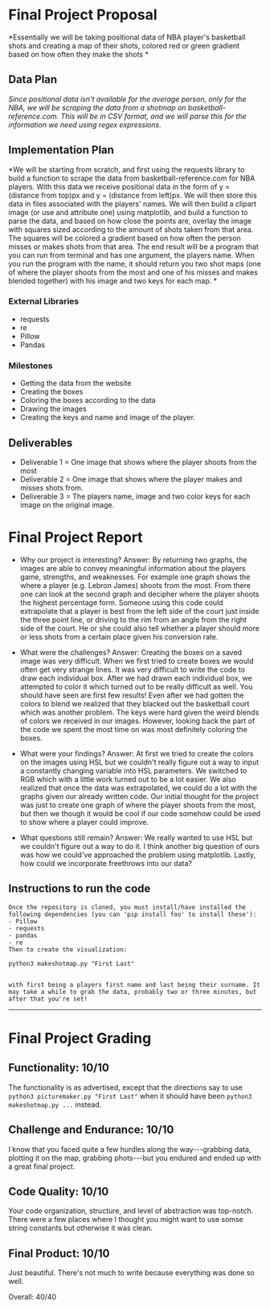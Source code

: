 # Final Project Proposal
*Essentially we will be taking positional data of NBA player's basketball shots and creating a map of their shots, colored red or green gradient based on how often they make the shots *

## Data Plan
*Since positional data isn't available for the average person, only for the NBA, we will be scraping the data from a shotmap on basketball-reference.com. This will be in CSV format, and we will parse this for the information we need using regex expressions.*

## Implementation Plan
*We will be starting from scratch, and first using the requests library to build a function to scrape the data from basketball-reference.com for NBA players. With this data we receive positional data in the form of y = (distance from top)px and y = (distance from left)px. We will then store this data in files associated with the players' names. We will then build a clipart image (or use and attribute one) using matplotlib, and build a function to parse the data, and based on how close the points are, overlay the image with squares sized according to the amount of shots taken from that area. The squares will be colored a gradient based on how often the person misses or makes shots from that area. The end result will be a program that you can run from terminal and has one argument, the players name. When you run the program with the name, it should return you two shot maps (one of where the player shoots from the most and one of his misses and makes blended together) with his image and two keys for each map. *

### External Libraries
- requests
- re
- Pillow
- Pandas

### Milestones
- Getting the data from the website
- Creating the boxes
- Coloring the boxes according to the data
- Drawing the images
- Creating the keys and name and image of the player.


## Deliverables
- Deliverable 1 = One image that shows where the player shoots from the most
- Deliverable 2 = One image that shows where the player makes and misses shots from.
- Deliverable 3 = The players name, image and two color keys for each image on the original image.

# Final Project Report
* Why our project is interesting?
    Answer: By returning two graphs, the images are able to convey meaningful information about the players game, strengths, and weaknesses. For example one graph shows the where a player (e.g. Lebron James) shoots from the most. From there one can look at the second graph and decipher where the player shoots the highest percentage form. Someone using this code could extrapolate that a player is best from the left side of the court just inside the three point line, or driving to the rim from an angle from the right side of the court. He or she could also tell whether a player should more or less shots from a certain place given his conversion rate.

* What were the challenges?
    Answer: Creating the boxes on a saved image was very difficult. When we first tried to create boxes we would often get very strange lines. It was very difficult to write the code to draw each individual box. After we had drawn each individual box, we attempted to color it which turned out to be really difficult as well. You should have seen are first few results! Even after we had gotten the colors to blend we realized that they blacked out the basketball court which was another problem. The keys were hard given the weird blends of colors we received in our images.
    However, looking back the part of the code we spent the most time on was most definitely coloring the boxes.

* What were your findings?
    Answer: At first we tried to create the colors on the images using HSL but we couldn't really figure out a way to input a constantly changing variable into HSL parameters. We switched to RGB which with a little work turned out to be a lot easier. We also realized that once the data was extrapolated, we could do a lot with the graphs given our already written code. Our initial thought for the project was just to create one graph of where the player shoots from the most, but then we though it would be cool if our code somehow could be used to show where a player could improve.

* What questions still remain?
    Answer: We really wanted to use HSL but we couldn't figure out a way to do it. I think another big question of ours was how we could've approached the problem using matplotlib. Lastly, how could we incorporate freethrows into our data?

## Instructions to run the code
    Once the repository is cloned, you must install/have installed the following dependencies (you can 'pip install foo' to install these'):
    - Pillow
    - requests
    - pandas
    - re
    Then to create the visualization:

    python3 makeshotmap.py "First Last"


    with first being a players first name and last being their surname. It may take a while to grab the data, probably two or three minutes, but after that you're set!

---

# Final Project Grading

## Functionality: 10/10

The functionality is as advertised, except that the directions say to use ```python3 picturemaker.py "First Last"``` when it should have been ```python3 makeshotmap.py ...``` instead.

## Challenge and Endurance: 10/10

I know that you faced quite a few hurdles along the way---grabbing data, plotting it on the map, grabbing phots---but you endured and ended up with a great final project.

## Code Quality: 10/10

Your code organization, structure, and level of abstraction was top-notch.  There were a few places where I thought you might want to use somse string constants but otherwise it was clean.

## Final Product: 10/10

Just beautiful.  There's not much to write because everything was done so well.

Overall: 40/40
